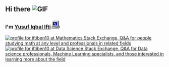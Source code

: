## Hi there <img alt="GIF" src="https://raw.githubusercontent.com/TheDudeThatCode/TheDudeThatCode/master/Assets/Hi.gif" width="30vw" />
### I'm [Yusuf Iqbal Ifti](https://iftiben10.github.io/)<img alt="GIF" src="https://raw.githubusercontent.com/TheDudeThatCode/TheDudeThatCode/master/Assets/PC.gif" width="30vw" />
<a href="https://math.stackexchange.com/users/877388/iftiben10"><img src="https://math.stackexchange.com/users/flair/877388.png?theme=dark" width="208" height="58" alt="profile for iftiben10 at Mathematics Stack Exchange, Q&amp;A for people studying math at any level and professionals in related fields" title="profile for iftiben10 at Mathematics Stack Exchange, Q&amp;A for people studying math at any level and professionals in related fields"></a><br>
<a href="https://datascience.stackexchange.com/users/111867/iftiben10"><img src="https://datascience.stackexchange.com/users/flair/111867.png?theme=dark" width="208" height="58" alt="profile for iftiben10 at Data Science Stack Exchange, Q&amp;A for Data science professionals, Machine Learning specialists, and those interested in learning more about the field" title="profile for iftiben10 at Data Science Stack Exchange, Q&amp;A for Data science professionals, Machine Learning specialists, and those interested in learning more about the field"></a>
<!--
**iftiben10/iftiben10** is a ✨ _special_ ✨ repository because its `README.md` (this file) appears on your GitHub profile.

Here are some ideas to get you started:

- 🔭 I’m currently working on ...
- 🌱 I’m currently learning ...
- 👯 I’m looking to collaborate on ...
- 🤔 I’m looking for help with ...
- 💬 Ask me about ...
- 📫 How to reach me: ...
- 😄 Pronouns: ...
- ⚡ Fun fact: ...
-->
